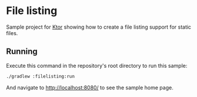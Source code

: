 # File listing

Sample project for [Ktor](https://ktor.io) showing how to create a file listing support for static files.

## Running

Execute this command in the repository's root directory to run this sample:

```bash
./gradlew :filelisting:run
```
 
And navigate to [http://localhost:8080/](http://localhost:8080/) to see the sample home page.  
